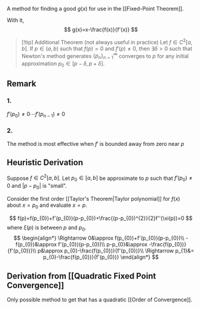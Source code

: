 A method for finding a good $g(x)$ for use in the [[Fixed-Point Theorem]].

With it,
$$
g(x)=x-\frac{f(x)}{f'(x)}
$$
>[!tip] Additional Theorem (not always useful in practice)
>Let $f\in C^{2}[a,b]$. If $p\in(a,b)$ such that $f(p)=0$ and $f'(p)\ne0$, then $\exists\delta>0$ such that Newton's method generates $\{p_{n}\}^{\infty}_{n=1}$ converges to $p$ for any initial approximation $p_{0}\in[p-\delta,p+\delta]$.

## Remark
### 1.
$f'(p_{0})\ne0\cdots f'(p_{n-1})\ne0$
### 2.
The method is most effective when $f'$ is bounded away from zero near $p$

## Heuristic Derivation
Suppose $f\in C^{2}[a,b]$.
Let $p_{0}\in[a,b]$ be approximate to $p$ such that $f'(p_0)\ne0$ and $|p-p_{0}|$ is "small".

Consider the first order [[Taylor's Theorem|Taylor polynomial]] for $f(x)$ about $x=p_{0}$ and evaluate $x=p$.

$$
f(p)=f(p_{0})+f'(p_{0})(p-p_{0})+\frac{(p-p_{0})^{2}}{2}f''(\xi(p))=0
$$
where $\xi(p)$ is between $p$ and $p_{0}$.
$$
\begin{align*}
\Rightarrow 0&\approx f(p_{0})+f'(p_{0})(p-p_{0})\\
-f(p_{0})&\approx f'(p_{0})(p-p_{0})\\
p-p_{0}&\approx -\frac{f(p_{0})}{f'(p_{0})}\\
p&\approx p_{0}-\frac{f(p_{0})}{f'(p_{0})}\\
\Rightarrow p_{1}&= p_{0}-\frac{f(p_{0})}{f'(p_{0})}
\end{align*}
$$
## Derivation from [[Quadratic Fixed Point Convergence]]
Only possible method to get that has a quadratic [[Order of Convergence]].